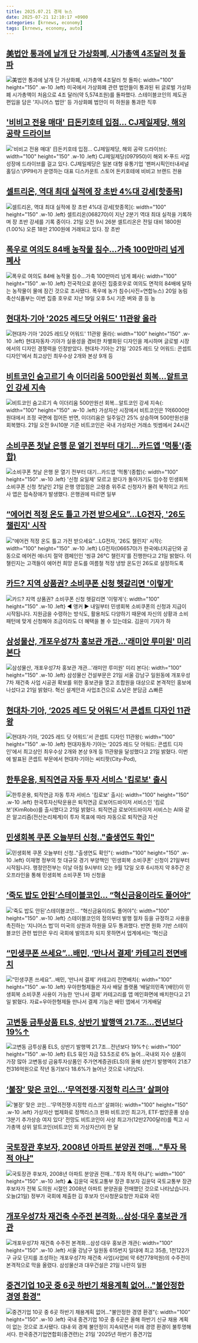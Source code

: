 ```yaml
---
title: 2025.07.21 경제 뉴스
date: 2025-07-21 12:10:17 +0900
categories: [krnews, economy]
tags: [krnews, economy, auto]
---
```

## [美법안 통과에 날개 단 가상화폐, 시가총액 4조달러 첫 돌파](https://n.news.naver.com/mnews/article/448/0000543702)

![美법안 통과에 날개 단 가상화폐, 시가총액 4조달러 첫 돌파](https://mimgnews.pstatic.net/image/origin/448/2025/07/20/543702.jpg?type=nf220_150){: width="100" height="150" .w-10 .left}
미국에서 가상화폐 관련 법안들이 통과된 뒤 글로벌 가상화폐 시가총액이 처음으로 4조 달러(약 5,574조원)를 돌파했다. 스테이블코인의 제도권 편입을 담은 '지니어스 법안' 등 가상화폐 법안이 미 하원을 통과한 직후

## ['비비고 전용 매대' 日돈키호테 입점… CJ제일제당, 해외 공략 드라이브](https://n.news.naver.com/mnews/article/421/0008381503)

!['비비고 전용 매대' 日돈키호테 입점… CJ제일제당, 해외 공략 드라이브](https://mimgnews.pstatic.net/image/origin/421/2025/07/21/8381503.jpg?type=nf220_150){: width="100" height="150" .w-10 .left}
CJ제일제당(097950)이 해외 K-푸드 사업 성장에 드라이브를 걸고 있다. CJ제일제당은 일본 대형 유통기업 '팬퍼시픽인터내셔널홀딩스'(PPIH)가 운영하는 대표 디스카운트 스토어 돈키호테에 비비고 브랜드 전용

## [셀트리온, 역대 최대 실적에 장 초반 4%대 강세[핫종목]](https://n.news.naver.com/mnews/article/421/0008381703)

![셀트리온, 역대 최대 실적에 장 초반 4%대 강세[핫종목]](https://mimgnews.pstatic.net/image/origin/421/2025/07/21/8381703.jpg?type=nf220_150){: width="100" height="150" .w-10 .left}
셀트리온(068270)이 지난 2분기 역대 최대 실적을 기록하며 장 초반 강세를 기록 중이다. 21일 오전 9시 26분 셀트리온은 전일 대비 1800원(1.00%) 오른 18만 2100원에 거래되고 있다. 장 초반

## [폭우로 여의도 84배 농작물 침수…가축 100만마리 넘게 폐사](https://n.news.naver.com/mnews/article/018/0006069128)

![폭우로 여의도 84배 농작물 침수…가축 100만마리 넘게 폐사](https://mimgnews.pstatic.net/image/origin/018/2025/07/20/6069128.jpg?type=nf220_150){: width="100" height="150" .w-10 .left}
전국적으로 쏟아진 집중호우로 여의도 면적의 84배에 달하는 농작물이 물에 잠긴 것으로 조사됐다. 폭우에 농가 침수(사진=연합뉴스) 20일 농림축산식품부는 이번 집중 호우로 지난 19일 오후 5시 기준 벼와 콩 등 농

## [현대차·기아 '2025 레드닷 어워드' 11관왕 올라](https://n.news.naver.com/mnews/article/014/0005379895)

![현대차·기아 '2025 레드닷 어워드' 11관왕 올라](https://mimgnews.pstatic.net/image/origin/014/2025/07/21/5379895.jpg?type=nf220_150){: width="100" height="150" .w-10 .left}
현대자동차·기아가 실용성을 겸비한 차별화된 디자인을 제시하며 글로벌 시장에서의 디자인 경쟁력을 인정받았다. 현대차·기아는 21일 '2025 레드 닷 어워드: 콘셉트 디자인'에서 최고상인 최우수상 2개와 본상 9개 등

## [비트코인 숨고르기 속 이더리움 500만원선 회복…알트코인 강세 지속](https://n.news.naver.com/mnews/article/243/0000081618)

![비트코인 숨고르기 속 이더리움 500만원선 회복…알트코인 강세 지속](https://mimgnews.pstatic.net/image/origin/243/2025/07/21/81618.jpg?type=nf220_150){: width="100" height="150" .w-10 .left}
가상자산 시장에서 비트코인은 1억6000만원대에서 조정 국면에 접어든 반면, 이더리움은 일주일간 25% 상승하며 500만원선을 회복했다. 21일 오전 9시10분 기준 비트코인은 국내 가상자산 거래소 빗썸에서 24시간

## [소비쿠폰 첫날 은행 문 열기 전부터 대기…카드앱 '먹통'(종합)](https://n.news.naver.com/mnews/article/001/0015519731)

![소비쿠폰 첫날 은행 문 열기 전부터 대기…카드앱 '먹통'(종합)](https://mimgnews.pstatic.net/image/origin/001/2025/07/21/15519731.jpg?type=nf220_150){: width="100" height="150" .w-10 .left}
'신청 요일제' 모르고 왔다가 돌아가기도 임수정 민생회복 소비쿠폰 신청 첫날인 21일 은행 영업점은 고령층 위주로 신청자가 몰려 북적이고 카드사 앱은 접속장애가 발생했다. 은행권에 따르면 일부

## [“에어컨 적정 온도 틀고 가전 받으세요”…LG전자, '26도 챌린지' 시작](https://n.news.naver.com/mnews/article/011/0004511537)

![“에어컨 적정 온도 틀고 가전 받으세요”…LG전자, '26도 챌린지' 시작](https://mimgnews.pstatic.net/image/origin/011/2025/07/21/4511537.jpg?type=nf220_150){: width="100" height="150" .w-10 .left}
LG전자(066570)가 한국에너지공단와 공동으로 에어컨 에너지 절약 캠페인인 '씽큐 26℃ 챌린지'를 진행한다고 21일 밝혔다. 이 챌린지는 고객들이 에어컨 희망 온도를 여름철 적정 냉방 온도인 26도로 설정하도록

## [카드? 지역 상품권? 소비쿠폰 신청 헷갈리면 '이렇게'](https://n.news.naver.com/mnews/article/214/0001437566)

![카드? 지역 상품권? 소비쿠폰 신청 헷갈리면 '이렇게'](https://mimgnews.pstatic.net/image/origin/214/2025/07/20/1437566.jpg?type=nf220_150){: width="100" height="150" .w-10 .left}
◀ 앵커 ▶ 내일부터 민생회복 소비쿠폰의 신청과 지급이 시작됩니다. 지원금을 수령하는 방식도, 활용처도 다양하기 때문에 자신의 상황과 소비패턴에 맞게 신청해야 조금이라도 더 혜택을 볼 수 있는데요. 김윤미 기자가 하

## [삼성물산, 개포우성7차 홍보관 개관…'래미안 루미원' 미리 본다](https://n.news.naver.com/mnews/article/018/0006069607)

![삼성물산, 개포우성7차 홍보관 개관…'래미안 루미원' 미리 본다](https://mimgnews.pstatic.net/image/origin/018/2025/07/21/6069607.jpg?type=nf220_150){: width="100" height="150" .w-10 .left}
삼성물산 건설부문은 21일 서울 강남구 일원동에 개포우성7차 재건축 사업 시공권 확보를 위한 홍보관을 열고 조합원을 대상으로 본격적인 홍보에 나섰다고 21일 밝혔다. 혁신 설계안과 사업조건으로 △낮은 분담금 △빠른

## [현대차·기아, ‘2025 레드 닷 어워드’서 콘셉트 디자인 11관왕](https://n.news.naver.com/mnews/article/029/0002969526)

![현대차·기아, ‘2025 레드 닷 어워드’서 콘셉트 디자인 11관왕](https://mimgnews.pstatic.net/image/origin/029/2025/07/21/2969526.jpg?type=nf220_150){: width="100" height="150" .w-10 .left}
현대자동차·기아는 ‘2025 레드 닷 어워드: 콘셉트 디자인’에서 최고상인 최우수상 2개와 본상 9개 등 11관왕을 달성했다고 21일 밝혔다. 이번에 발표된 콘셉트 부문에서 현대차·기아는 씨티팟(City-Pod),

## [한투운용, 퇴직연금 자동 투자 서비스 '킴로보' 출시](https://n.news.naver.com/mnews/article/001/0015519058)

![한투운용, 퇴직연금 자동 투자 서비스 '킴로보' 출시](https://mimgnews.pstatic.net/image/origin/001/2025/07/21/15519058.jpg?type=nf220_150){: width="100" height="150" .w-10 .left}
한국투자신탁운용은 퇴직연금 로보어드바이저 서비스인 '킴로보'(KimRobo)를 출시했다고 21일 밝혔다. 퇴직연금 로보어드바이저 서비스는 AI와 같은 알고리즘(전산논리체계)이 투자 목표에 따라 자동으로 퇴직연금 자산

## [민생회복 쿠폰 오늘부터 신청.."출생연도 확인"](https://n.news.naver.com/mnews/article/660/0000089416)

![민생회복 쿠폰 오늘부터 신청.."출생연도 확인"](https://mimgnews.pstatic.net/image/origin/660/2025/07/21/89416.jpg?type=nf220_150){: width="100" height="150" .w-10 .left}
이재명 정부의 첫 대규모 경기 부양책인 '민생회복 소비쿠폰' 신청이 21일부터 시작됩니다. 행정안전부는 이날 아침 9시부터 오는 9월 12일 오후 6시까지 약 8주간 온오프라인을 통해 민생회복 소비쿠폰 1차 신청을

## [‘죽도 밥도 안된’스테이블코인… “혁신금융이라도 풀어야”](https://n.news.naver.com/mnews/article/029/0002969362)

![‘죽도 밥도 안된’스테이블코인… “혁신금융이라도 풀어야”](https://mimgnews.pstatic.net/image/origin/029/2025/07/20/2969362.jpg?type=nf220_150){: width="100" height="150" .w-10 .left}
스테이블코인의 정의부터 발행 절차 등을 규정하고 사용을 촉진하는 ‘지니어스 법’이 미국의 상원과 하원을 모두 통과했다. 반면 원화 기반 스테이블코인 관련 법안은 우리 국회에 발의조차 되지 못하면서 업계에서는 ‘혁신금

## [“민생쿠폰 쓰세요”…배민, ‘만나서 결제’ 카테고리 전면배치](https://n.news.naver.com/mnews/article/018/0006069640)

![“민생쿠폰 쓰세요”…배민, ‘만나서 결제’ 카테고리 전면배치](https://mimgnews.pstatic.net/image/origin/018/2025/07/21/6069640.jpg?type=nf220_150){: width="100" height="150" .w-10 .left}
우아한형제들은 자사 배달 플랫폼 ‘배달의민족’(배민)이 민생회복 소비쿠폰 사용이 가능한 ‘만나서 결제’ 카테고리를 앱 메인화면에 배치한다고 21일 밝혔다. 자료=우아한형제들 만나서 결제 기능은 배민 앱에서 ‘가게배달

## [고변동 금투상품 ELS, 상반기 발행액 21.7조…전년보다 19%↑](https://n.news.naver.com/mnews/article/001/0015519420)

![고변동 금투상품 ELS, 상반기 발행액 21.7조…전년보다 19%↑](https://mimgnews.pstatic.net/image/origin/001/2025/07/21/15519420.jpg?type=nf220_150){: width="100" height="150" .w-10 .left}
ELS 묶인 자금 53.5조로 6% 늘어…국내외 지수 상품이 가장 많아 고변동성 금융투자상품인 주가연계증권(ELS)의 올해 상반기 발행액이 21조7천316억원으로 작년 동기보다 18.6%가 늘어난 것으로 나타났다.

## [‘불장’ 맞은 코인…‘무역전쟁·지정학 리스크’ 살펴야](https://n.news.naver.com/mnews/article/016/0002502499)

![‘불장’ 맞은 코인…‘무역전쟁·지정학 리스크’ 살펴야](https://mimgnews.pstatic.net/image/origin/016/2025/07/21/2502499.jpg?type=nf220_150){: width="100" height="150" .w-10 .left}
가상자산 법제화로 정책리스크 완화 비트코인 최고가, ETF·법안훈풍 상승 ‘3분기 추가상승 여지 있다’ 전망도 비트코인이 사상 최고가(12만2700달러)를 찍고 시가총액 상위 알트코인(비트코인 외 가상자산)이 한 달

## [국토장관 후보자, 2008년 아파트 분양권 전매…"투자 목적 아냐"](https://n.news.naver.com/mnews/article/055/0001276969)

![국토장관 후보자, 2008년 아파트 분양권 전매…"투자 목적 아냐"](https://mimgnews.pstatic.net/image/origin/055/2025/07/21/1276969.jpg?type=nf220_150){: width="100" height="150" .w-10 .left}
▲ 김윤덕 국토교통부 장관 후보자 김윤덕 국토교통부 장관 후보자가 전북 도의원 시절인 2008년 아파트 분양권을 전매했던 것으로 나타났습니다. 오늘(21일) 정부가 국회에 제출한 김 후보자 인사청문요청안 자료와 국민

## [개포우성7차 재건축 수주전 본격화…삼성·대우 홍보관 개관](https://n.news.naver.com/mnews/article/001/0015519675)

![개포우성7차 재건축 수주전 본격화…삼성·대우 홍보관 개관](https://mimgnews.pstatic.net/image/origin/001/2025/07/21/15519675.jpg?type=nf220_150){: width="100" height="150" .w-10 .left}
서울 강남구 일원동 615번지 일대에 최고 35층, 1천122가구 규모 단지를 조성하는 개포우성7차 재건축 사업(사업비 약 6천778억원)의 수주전이 본격적으로 막을 올렸다. 삼성물산과 대우건설은 21일 나란히 일원

## [중견기업 10곳 중 6곳 하반기 채용계획 없어..."불안정한 경영 환경"](https://n.news.naver.com/mnews/article/008/0005224446)

![중견기업 10곳 중 6곳 하반기 채용계획 없어..."불안정한 경영 환경"](https://mimgnews.pstatic.net/image/origin/008/2025/07/21/5224446.jpg?type=nf220_150){: width="100" height="150" .w-10 .left}
국내 중견기업 10곳 중 6곳은 올해 하반기 신규 채용 계획이 없는 것으로 조사됐다. 대내·외 경제 불안정이 지속되면서 미래 경영 환경이 불투명해서다. 한국중견기업연합회(중견련)는 21일 '2025년 하반기 중견기업


